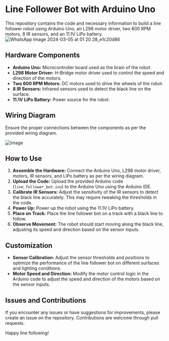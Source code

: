 # Line Follower Bot with Arduino Uno

This repository contains the code and necessary information to build a line follower robot using Arduino Uno, an L298 motor driver, two 600 RPM motors, 8 IR sensors, and an 11.1V LiPo battery.
![WhatsApp Image 2024-03-05 at 01 20 28_e1c20d86](https://github.com/geeksahil53/Line-follower-bot/assets/136248824/67206849-f50c-4cb9-9727-14d6456c642c)

## Hardware Components
- **Arduino Uno:** Microcontroller board used as the brain of the robot.
- **L298 Motor Driver:** H-Bridge motor driver used to control the speed and direction of the motors.
- **Two 600 RPM Motors:** DC motors used to drive the wheels of the robot.
- **8 IR Sensors:** Infrared sensors used to detect the black line on the surface.
- **11.1V LiPo Battery:** Power source for the robot.

## Wiring Diagram
Ensure the proper connections between the components as per the provided wiring diagram.

![image](https://github.com/geeksahil53/Line-follower-bot/assets/136248824/f499780e-bc81-47c5-bb7a-cafd58b9b79f)



## How to Use
1. **Assemble the Hardware:** Connect the Arduino Uno, L298 motor driver, motors, IR sensors, and LiPo battery as per the wiring diagram.
2. **Upload the Code:** Upload the provided Arduino code (`line_follower_bot.ino`) to the Arduino Uno using the Arduino IDE.
3. **Calibrate IR Sensors:** Adjust the sensitivity of the IR sensors to detect the black line accurately. This may require tweaking the thresholds in the code.
4. **Power Up:** Power up the robot using the 11.1V LiPo battery.
5. **Place on Track:** Place the line follower bot on a track with a black line to follow.
6. **Observe Movement:** The robot should start moving along the black line, adjusting its speed and direction based on the sensor inputs.

## Customization
- **Sensor Calibration:** Adjust the sensor thresholds and positions to optimize the performance of the line follower bot on different surfaces and lighting conditions.
- **Motor Speed and Direction:** Modify the motor control logic in the Arduino code to adjust the speed and direction of the motors based on the sensor inputs.

## Issues and Contributions
If you encounter any issues or have suggestions for improvements, please create an issue on the repository. Contributions are welcome through pull requests.

Happy line following!
